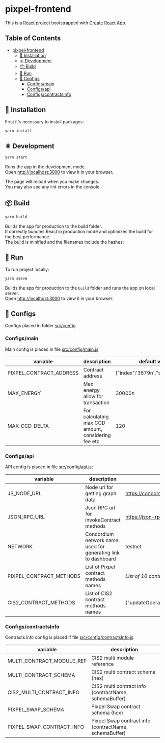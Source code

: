 # pixpel-frontend

This is a [React](https://reactjs.org/) project bootstrapped with [Create React App](https://github.com/facebook/create-react-app).

## Table of Contents
- [pixpel-frontend](#pixpel-frontend)
    * [🧶 Installation](#-installation)
    * [⚛ Development](#-development)
    * [📦 Build](#-development)
    * [🚀 Run](#-run)
    * [🧰 Configs](#-configs)
      * [Configs/main](#configsmain)
      * [Configs/api](#configsapi)
      * [Configs/contractsInfo](#configscontractsinfo)

## 🧶 Installation

First it's necessary to install packages:

```bash
yarn install
```

## ⚛ Development
```bash
yarn start
```

Runs the app in the development mode.\
Open [http://localhost:3000](http://localhost:3000) to view it in your browser.

The page will reload when you make changes.\
You may also see any lint errors in the console.

## 📦 Build
```bash
yarn build
```

Builds the app for production to the build folder.\
It correctly bundles React in production mode and optimizes the build for the best performance.\
The build is minified and the filenames include the hashes:

## 🚀 Run

To run project locally:

```bash
yarn serve
```

Builds the app for production to the `build` folder and runs the app on local server.\
Open [http://localhost:3000](http://localhost:3000) to view it in your browser.


## 🧰 Configs
Configs placed in folder [src/config](src/config)
### Configs/main
Main config is placed in file [src/config/main.js](src/config/main.js):

| variable                	| description                                         	| default value                     	|
|-------------------------	|-----------------------------------------------------	|-----------------------------------	|
| PIXPEL_CONTRACT_ADDRESS 	| Contract address                                    	| {"index":'3879n',"subindex":'0n'} 	|
| MAX_ENERGY              	| Max energy allow for transaction                    	| 30000n                            	|
| MAX_CCD_DELTA           	| For calculating max CCD amount, considering fee etc 	| 120                               	|

### Configs/api
API config is placed in file [src/config/api.js](src/config/api.js):

| variable                	| description                                                    	| default value                                               	|
|-------------------------	|----------------------------------------------------------------	|-------------------------------------------------------------	|
| JS_NODE_URL             	| Node url for getting graph data                                	| https://concordium-servernode.dev-site.space                	|
| JSON_RPC_URL            	| Json RPC url for invokeContract methods                        	| https://json-rpc-proxy-0.dev-site.space                     	|
| NETWORK                 	| Concordium network name, used for generating link to dashboard 	| testnet                                                     	|
| PIXPEL_CONTRACT_METHODS 	| List of Pixpel contract methods names                          	| *List of 10 contract methods*                               	|
| CIS2_CONTRACT_METHODS   	| List of CIS2 contract methods names                            	| {"updateOperator":"updateOperator","balanceOf":"balanceOf"} 	|

### Configs/contractsInfo
Contracts info config is placed if file [src/config/contractsInfo.js](src/config/contractsInfo.js):

| variable                  	| description                                            	|
|---------------------------	|--------------------------------------------------------	|
| MULTI_CONTRACT_MODULE_REF 	| CIS2 multi module reference                            	|
| MULTI_CONTRACT_SCHEMA     	| CIS2 multi contract schema (hex)                       	|
| CIS2_MULTI_CONTRACT_INFO  	| CIS2 multi contract info (contractName, schemaBuffer)  	|
| PIXPEL_SWAP_SCHEMA        	| Pixpel Swap contract schema (hex)                      	|
| PIXPEL_SWAP_CONTRACT_INFO 	| Pixpel Swap contract info (contractName, schemaBuffer) 	|
